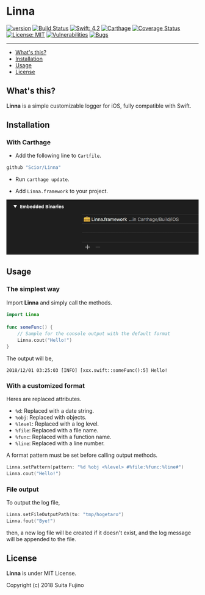 # Linna

[![version](https://img.shields.io/badge/version-alpha-lightgrey.svg)](https://github.com/Scior/Linna)
[![Build Status](https://travis-ci.org/Scior/Linna.svg?branch=master)](https://travis-ci.org/Scior/Linna)
[![Swift: 4.2](https://img.shields.io/badge/Swift-4.2-green.svg)](https://swift.org/)
[![Carthage](https://img.shields.io/badge/Carthage-compatible-green.svg)](https://github.com/Carthage/Carthage)
[![Coverage Status](https://coveralls.io/repos/github/Scior/Linna/badge.svg)](https://coveralls.io/github/Scior/Linna)
[![License: MIT](https://img.shields.io/badge/License-MIT-yellow.svg)](https://opensource.org/licenses/MIT)
[![Vulnerabilities](https://sonarcloud.io/api/project_badges/measure?project=Scior_Linna&metric=vulnerabilities)](https://sonarcloud.io/api/project_badges/measure?project=Scior_Linna&metric=vulnerabilities)
[![Bugs](https://sonarcloud.io/api/project_badges/measure?project=Scior_Linna&metric=bugs)](https://sonarcloud.io/api/project_badges/measure?project=Scior_Linna&metric=bugs)

----

- [What's this?](#whats-this)
- [Installation](#installation)
- [Usage](#usage)
- [License](#license)

## What's this?

**Linna** is a simple customizable logger for iOS, fully compatible with Swift.  

## Installation

### With Carthage

- Add the following line to `Cartfile`.

```ruby
github "Scior/Linna"
```

- Run `carthage update`.

- Add `Linna.framework` to your project.

![Framework Installation](./docs/images/framework_installation.png)

## Usage

### The simplest way

Import **Linna** and simply call the methods.

```swift
import Linna

func someFunc() {
    // Sample for the console output with the default format
    Linna.cout("Hello!")
}
```

The output will be,

```text
2018/12/01 03:25:03 [INFO] [xxx.swift::someFunc():5] Hello!
```

### With a customized format

Heres are replaced attributes.

- `%d`: Replaced with a date string.
- `%obj`: Replaced with objects.
- `%level`: Replaced with a log level.
- `%file`: Replaced with a file name.
- `%func`: Replaced with a function name.
- `%line`: Replaced with a line number.

A format pattern must be set before calling output methods.

```swift
Linna.setPattern(pattern: "%d %obj <%level> #%file:%func:%line#")
Linna.cout("Hello!")
```

### File output

To output the log file,

```swift
Linna.setFileOutputPath(to: "tmp/hogetaro")
Linna.fout("Bye!")
```

then, a new log file will be created if it doesn't exist, and the log message will be appended to the file.

## License

**Linna** is under MIT License.

Copyright (c) 2018 Suita Fujino  
